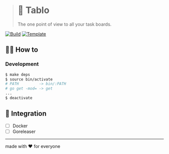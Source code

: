 > # 🧐 Tablo
>
> The one point of view to all your task boards.

[![Build][build.icon]][build.page]
[![Template][template.icon]][template.page]

## 🤼‍♂️ How to

### Development

```bash
$ make deps
$ source bin/activate
# PATH         -> bin/:PATH
# go get -mod= -> get
...
$ deactivate
```

## 🧩 Integration

- [ ] Docker
- [ ] Goreleaser

---

made with ❤️ for everyone

[build.page]:       https://travis-ci.com/octopot/tablo
[build.icon]:       https://travis-ci.com/octopot/tablo.svg?branch=master
[design.page]:      https://www.notion.so/octolab/Tablo-a56b2f5410be487f953df0db79b20f2f?r=0b753cbf767346f5a6fd51194829a2f3
[promo.page]:       https://octopot.github.io/tablo/
[template.page]:    https://github.com/octomation/go-service
[template.icon]:    https://img.shields.io/badge/template-go--service-blue

[egg]:              https://github.com/kamilsk/egg
